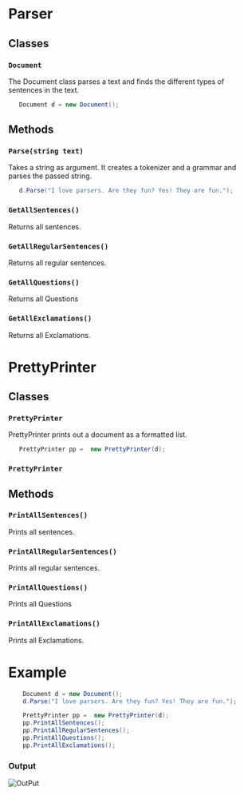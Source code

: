 # Parser

## Classes

### `Document`

The Document class parses a text and finds the different types of sentences in the text.

```c#
   Document d = new Document();
```

## Methods

### `Parse(string text)`
Takes a string as argument. It creates a tokenizer and a grammar and parses the passed string.
```c#
   d.Parse("I love parsers. Are they fun? Yes! They are fun.");
```

### `GetAllSentences()`
Returns all sentences.

### `GetAllRegularSentences()`
Returns all regular sentences.

### `GetAllQuestions()`
Returns all Questions

### `GetAllExclamations()`
Returns all Exclamations.

# PrettyPrinter

## Classes

### `PrettyPrinter`

PrettyPrinter prints out a document as a formatted list. 

```c#
   PrettyPrinter pp =  new PrettyPrinter(d);
```

### `PrettyPrinter`

## Methods
### `PrintAllSentences()`
Prints all sentences.

### `PrintAllRegularSentences()`
Prints all regular sentences.

### `PrintAllQuestions()`
Prints all Questions

### `PrintAllExclamations()`
Prints all Exclamations.

# Example
```c#
    Document d = new Document();
    d.Parse("I love parsers. Are they fun? Yes! They are fun.");

    PrettyPrinter pp =  new PrettyPrinter(d);
    pp.PrintAllSentences();
    pp.PrintAllRegularSentences();
    pp.PrintAllQuestions();
    pp.PrintAllExclamations();
```
### Output
![OutPut](img/prettyPrinter.JPG)

